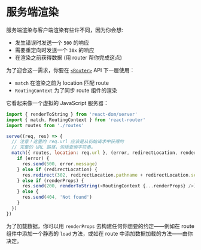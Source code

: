 # 服务端渲染

服务端渲染与客户端渲染有些许不同，因为你会想:

- 发生错误时发送一个 `500` 的响应
- 需要重定向时发送一个 `30x` 的响应
- 在渲染之前获得数据 (用 router 帮你完成这点)

为了迎合这一需求，你要在 [`<Router>`](/docs/API.md#Router) API 下一层使用：

- `match` 在渲染之前为 location 匹配 route
- `RoutingContext` 为了同步 route 组件的渲染

它看起来像一个虚拟的 JavaScript 服务器：

```js
import { renderToString } from 'react-dom/server'
import { match, RoutingContext } from 'react-router'
import routes from './routes'

serve((req, res) => {
  // 注意！这里的 req.url 应该是从初始请求中获得的
  // 完整的 URL 路径，包括查询字符串。
  match({ routes, location: req.url }, (error, redirectLocation, renderProps) => {
    if (error) {
      res.send(500, error.message)
    } else if (redirectLocation) {
      res.redirect(302, redirectLocation.pathname + redirectLocation.search)
    } else if (renderProps) {
      res.send(200, renderToString(<RoutingContext {...renderProps} />))
    } else {
      res.send(404, 'Not found')
    }
  })
})
```

为了加载数据，你可以用 `renderProps` 去构建任何你想要的约定——例如在 route 组件中添加一个静态的 `load` 方法，或如在 route 中添加数据加载的方法——由你决定。

